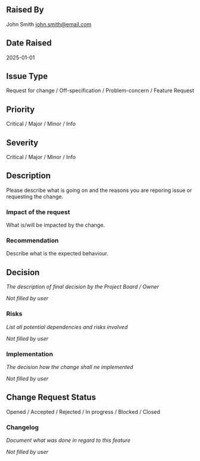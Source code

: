 ## Raised By

John Smith <john.smith@email.com>

## Date Raised

2025-01-01

## Issue Type

Request for change / Off-specification / Problem-concern / Feature Request

## Priority

Critical / Major / Minor / Info

## Severity

Critical / Major / Minor / Info

## Description

Please describe what is going on and the reasons you are reporing issue or requesting the change.

### Impact of the request

What is/will be impacted by the change.

### Recommendation

Describe what is the expected behaviour.

## Decision

*The description of final decision by the Project Board / Owner*

*Not filled by user*

### Risks

*List all potential dependencies and risks involved*

*Not filled by user*

### Implementation

*The decision how the change shall ne implemented*

*Not filled by user*

## Change Request Status

Opened / Accepted / Rejected / In progress / Blocked / Closed

### Changelog

*Document what was done in regard to this feature*

*Not filled by user*






